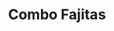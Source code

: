 ---
title: "Combo Fajitas"
price: "$16.00"
category: "Mexican-Cuisine"
img: "src/images/menu/Combo-Fajitas.jpg"
desc: "A combination of chicken and beef with grilled peppers and onions"
---